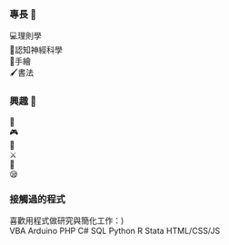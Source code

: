 ### 專長 👋
💻理則學 \
🌚認知神經科學 \
🎨手繪 \
🖌️書法

### 興趣 👋
🍻 \
🎮 \
💮 \
⚔️ \
📖 \
😪

### 接觸過的程式
喜歡用程式做研究與簡化工作：) \
VBA Arduino PHP C# SQL Python R Stata HTML/CSS/JS
